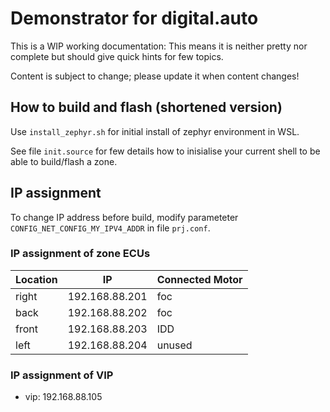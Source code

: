 # Demonstrator for digital.auto
This is a WIP working documentation:
This means it is neither pretty nor complete but should give quick hints for few topics.

Content is subject to change; please update it when content changes!

## How to build and flash (shortened version)
Use `install_zephyr.sh` for initial install of zephyr environment in WSL.

See file `init.source` for few details how to inisialise your current shell to be able to build/flash a zone.

## IP assignment
To change IP address before build, modify parameteter `CONFIG_NET_CONFIG_MY_IPV4_ADDR` in file `prj.conf`.

### IP assignment of zone ECUs
| Location | IP | Connected Motor |
| --------  | -- | --------------- |
| right | 192.168.88.201 | foc |
| back | 192.168.88.202 | foc |
| front | 192.168.88.203 | IDD |
| left | 192.168.88.204 | unused |

### IP assignment of VIP
* vip: 192.168.88.105
